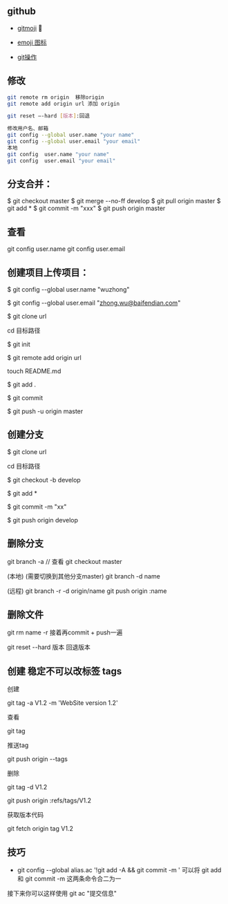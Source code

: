 ## github

- [gitmoji](https://gitmoji.carloscuesta.me/) :art:

- [emoji 图标](https://github.com/scotch-io/All-Github-Emoji-Icons)

- [git操作](http://www.bootcss.com/p/git-guide/)

## 修改

```sh
git remote rm origin  移除origin
git remote add origin url 添加 origin

git reset –-hard [版本]:回退

修改用户名、邮箱
git config --global user.name "your name"
git config --global user.email "your email"
本地
git config  user.name "your name"
git config  user.email "your email"

```

## 分支合并：
$ git checkout master
$ git merge --no-ff develop
$ git pull origin master
$ git add *
$ git commit -m "xxx"
$ git push origin master

## 查看
git config user.name
git config user.email

## 创建项目上传项目：
$ git config --global user.name "wuzhong"

$ git config --global user.email "zhong.wu@baifendian.com"

$ git clone url

cd  目标路径

$ git init

$ git remote add origin url

touch README.md

$ git add .

$ git commit  

$ git push -u origin master 


## 创建分支

$ git clone url 

cd 目标路径

$ git checkout -b develop

$ git add *

$ git commit -m "xx"

$ git push origin develop


## 删除分支
git  branch -a  // 查看
git checkout master

(本地)
(需要切换到其他分支master)
git branch -d  name

(远程)
git branch -r -d origin/name 
git push origin :name


## 删除文件
git rm name -r 
接着再commit + push一遍

git reset --hard 版本 回退版本


## 创建 稳定不可以改标签 tags

创建

git tag -a V1.2 -m 'WebSite version 1.2'

查看

git tag

推送tag

git push origin --tags

删除

git tag -d V1.2

git push origin :refs/tags/V1.2

获取版本代码

git fetch origin tag V1.2

## 技巧

- git config --global alias.ac '!git add -A && git commit -m ' 可以将 git add 和 git commit -m 这两条命令合二为一

接下来你可以这样使用 git ac "提交信息"
